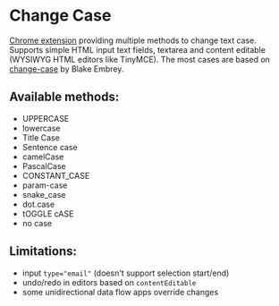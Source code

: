 # Change Case

[Chrome extension](https://chrome.google.com/webstore/detail/change-case/lpakoahdokkkonadfppfgmednkknpgbm) providing multiple methods to change text case. Supports simple HTML input text fields, textarea and content editable (WYSIWYG HTML editors like TinyMCE). The most cases are based on [change-case](https://github.com/blakeembrey/change-case) by Blake Embrey.

## Available methods:
- UPPERCASE
- lowercase
- Title Case
- Sentence case
- camelCase
- PascalCase
- CONSTANT_CASE
- param-case
- snake_case
- dot.case
- tOGGLE cASE
- no case

## Limitations:
- input `type="email"` (doesn't support selection start/end)
- undo/redo in editors based on `contentEditable`
- some unidirectional data flow apps override changes
